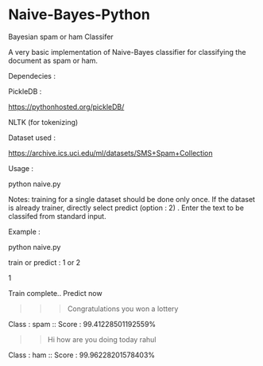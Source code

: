 # Naive-Bayes-Python
Bayesian spam or ham Classifer

A very basic implementation of Naive-Bayes classifier for classifying the document as spam or ham.

Dependecies :

PickleDB :

https://pythonhosted.org/pickleDB/

NLTK (for tokenizing)

Dataset used :

https://archive.ics.uci.edu/ml/datasets/SMS+Spam+Collection

Usage :

python naive.py


Notes:
training for a single dataset should be done only once. If the dataset is already trainer, directly select predict (option : 2) .
Enter the text to be classifed from standard input.

Example :

python naive.py

train or predict : 1 or 2

1

Train complete.. Predict now

>>> Congratulations you won a lottery

Class : spam :: Score : 99.41228501192559%

>> Hi how are you doing today rahul

Class : ham :: Score : 99.96228201578403%
